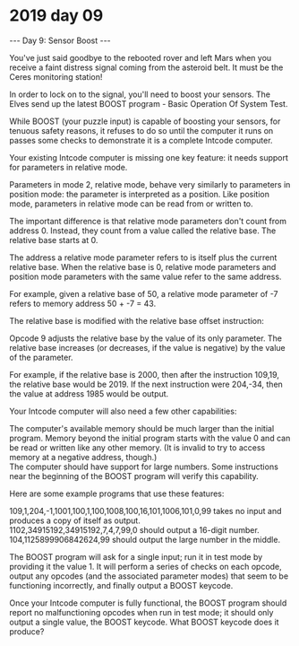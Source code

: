 # 2019 day 09

--- Day 9: Sensor Boost ---

You've just said goodbye to the rebooted rover and left Mars when you receive a faint distress signal coming from the asteroid belt.  It must be the Ceres monitoring station!



In order to lock on to the signal, you'll need to boost your sensors. The Elves send up the latest BOOST program - Basic Operation Of System Test.



While BOOST (your puzzle input) is capable of boosting your sensors, for tenuous safety reasons, it refuses to do so until the computer it runs on passes some checks to demonstrate it is a complete Intcode computer.



Your existing Intcode computer is missing one key feature: it needs support for parameters in relative mode.



Parameters in mode 2, relative mode, behave very similarly to parameters in position mode: the parameter is interpreted as a position.  Like position mode, parameters in relative mode can be read from or written to.



The important difference is that relative mode parameters don't count from address 0.  Instead, they count from a value called the relative base. The relative base starts at 0.



The address a relative mode parameter refers to is itself plus the current relative base. When the relative base is 0, relative mode parameters and position mode parameters with the same value refer to the same address.



For example, given a relative base of 50, a relative mode parameter of -7 refers to memory address 50 + -7 = 43.



The relative base is modified with the relative base offset instruction:



Opcode 9 adjusts the relative base by the value of its only parameter. The relative base increases (or decreases, if the value is negative) by the value of the parameter.



For example, if the relative base is 2000, then after the instruction 109,19, the relative base would be 2019. If the next instruction were 204,-34, then the value at address 1985 would be output.



Your Intcode computer will also need a few other capabilities:



The computer's available memory should be much larger than the initial program. Memory beyond the initial program starts with the value 0 and can be read or written like any other memory. (It is invalid to try to access memory at a negative address, though.)\
The computer should have support for large numbers. Some instructions near the beginning of the BOOST program will verify this capability.



Here are some example programs that use these features:



109,1,204,-1,1001,100,1,100,1008,100,16,101,1006,101,0,99 takes no input and produces a copy of itself as output.\
1102,34915192,34915192,7,4,7,99,0 should output a 16-digit number.\
104,1125899906842624,99 should output the large number in the middle.



The BOOST program will ask for a single input; run it in test mode by providing it the value 1. It will perform a series of checks on each opcode, output any opcodes (and the associated parameter modes) that seem to be functioning incorrectly, and finally output a BOOST keycode.



Once your Intcode computer is fully functional, the BOOST program should report no malfunctioning opcodes when run in test mode; it should only output a single value, the BOOST keycode. What BOOST keycode does it produce?



